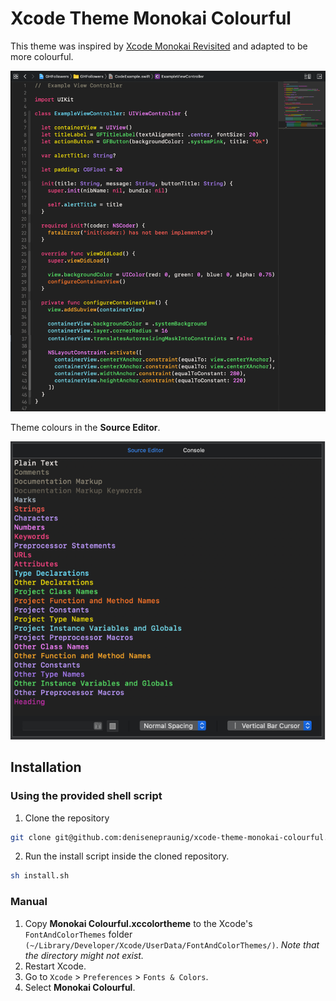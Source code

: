# Xcode Theme Monokai Colourful
This theme was inspired by [Xcode Monokai Revisited](https://github.com/halcyonmobile/xcode-monokai-revisited) and adapted to be more colourful.

![Screenshot code with Xcode theme monokai colourful](./screenshot-code.png)

Theme colours in the **Source Editor**.

![Screenshot Source Editor for Xcode theme monokai colourful](./screenshot-theme.png)

## Installation

### Using the provided shell script

1. Clone the repository

```bash
git clone git@github.com:denisenepraunig/xcode-theme-monokai-colourful.git
```

2. Run the install script inside the cloned repository.

```bash
sh install.sh
```

### Manual

1. Copy **Monokai Colourful.xccolortheme** to the Xcode's ``FontAndColorThemes`` folder ``(~/Library/Developer/Xcode/UserData/FontAndColorThemes/)``. *Note that the directory might not exist.*
2. Restart Xcode.
3. Go to `Xcode` > `Preferences` > `Fonts & Colors`.
4. Select **Monokai Colourful**.

